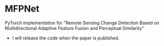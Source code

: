 # MFPNet
PyTorch implementation for "Remote Sensing Change Detection Based on Multidirectional Adaptive Feature Fusion and Perceptual Similarity"

- I will release the code when the paper is published.
